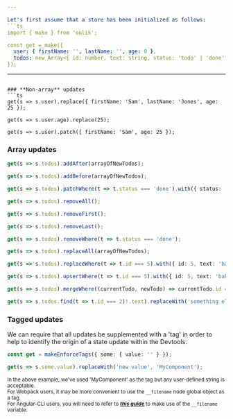 ```yaml
---

Let's first assume that a store has been initialized as follows:
```ts
import { make } from 'oulik';

const get = make({
  user: { firstName: '', lastName: '', age: 0 },
  todos: new Array<{ id: number, text: string, status: 'todo' | 'done' }>()
});
```
---
```

### **Non-array** updates
```ts
get(s => s.user).replace({ firstName: 'Sam', lastName: 'Jones', age: 25 });

get(s => s.user.age).replace(25);

get(s => s.user).patch({ firstName: 'Sam', age: 25 });
```

### **Array** updates
```ts
get(s => s.todos).addAfter(arrayOfNewTodos);

get(s => s.todos).addBefore(arrayOfNewTodos);

get(s => s.todos).patchWhere(t => t.status === 'done').with({ status: 'todo' });

get(s => s.todos).removeAll();

get(s => s.todos).removeFirst();

get(s => s.todos).removeLast();

get(s => s.todos).removeWhere(t => t.status === 'done');

get(s => s.todos).replaceAll(arrayOfNewTodos);

get(s => s.todos).replaceWhere(t => t.id === 5).with({ id: 5, text: 'bake cookies', status: 'todo' });

get(s => s.todos).upsertWhere(t => t.id === 5).with({ id: 5, text: 'bake cookies', status: 'todo' });

get(s => s.todos).mergeWhere((currentTodo, newTodo) => currentTodo.id === newTodo.id).with(arrayOfNewTodos);

get(s => s.todos.find(t => t.id === 2)!.text).replaceWith('something else');
```

### **Tagged** updates ###
We can require that all updates be supplemented with a 'tag' in order to help to identify the origin of a state update within the Devtools.  
```ts
const get = makeEnforceTags({ some: { value: '' } });

get(s => s.some.value).replaceWith('new value', 'MyComponent');
```
<small>In the above example, we've used 'MyComponent' as the tag but any user-defined string is acceptable.  
For Webpack users, it may be more convenient to use the `__filename` node global object as a tag.  
For Angular-CLI users, you will need to refer to ***[this guide](./readme-ng-tags.md)*** to make use of the `__filename` variable.</small>

